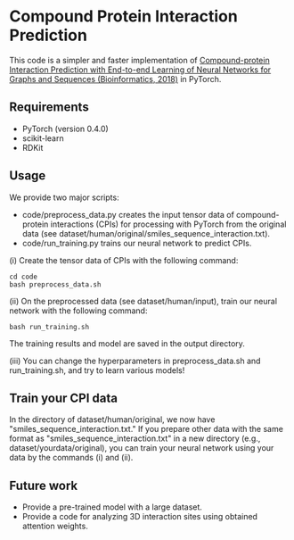 # Compound Protein Interaction Prediction

This code is a simpler and faster implementation of
[Compound-protein Interaction Prediction with End-to-end Learning of Neural Networks for Graphs and Sequences (Bioinformatics, 2018)](https://academic.oup.com/bioinformatics/advance-article-abstract/doi/10.1093/bioinformatics/bty535/5050020?redirectedFrom=PDF) in PyTorch.


## Requirements

- PyTorch (version 0.4.0)
- scikit-learn
- RDKit


## Usage

We provide two major scripts:

- code/preprocess_data.py creates the input tensor data of compound-protein interactions (CPIs)
for processing with PyTorch from the original data
(see dataset/human/original/smiles_sequence_interaction.txt).
- code/run_training.py trains our neural network to predict CPIs.

(i) Create the tensor data of CPIs with the following command:
```
cd code
bash preprocess_data.sh
```

(ii) On the preprocessed data (see dataset/human/input),
train our neural network with the following command:
```
bash run_training.sh
```

The training results and model are saved in the output directory.

(iii) You can change the hyperparameters in preprocess_data.sh and run_training.sh,
and try to learn various models!


## Train your CPI data
In the directory of dataset/human/original, we now have "smiles_sequence_interaction.txt."
If you prepare other data with the same format as "smiles_sequence_interaction.txt"
in a new directory (e.g., dataset/yourdata/original),
you can train your neural network using your data by the commands (i) and (ii).


## Future work

- Provide a pre-trained model with a large dataset.
- Provide a code for analyzing 3D interaction sites using obtained attention weights.
